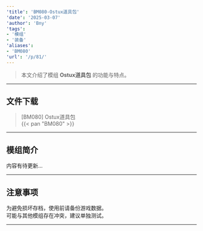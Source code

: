```yaml
---
'title': 'BM080-Ostux道具包'
'date': '2025-03-07'
'author': 'Bny'
'tags':
- '模组'
- '装备'
'aliases':
- 'BM080'
'url': '/p/81/'
---
```


> 本文介绍了模组 **Ostux道具包** 的功能与特点。

---

## 文件下载

> [BM080] Ostux道具包  
{{< pan "BM080" >}}  

---

## 模组简介

>  
内容有待更新...  

---

## 注意事项

>  
为避免损坏存档，使用前请备份游戏数据。  
可能与其他模组存在冲突，建议单独测试。  

---

